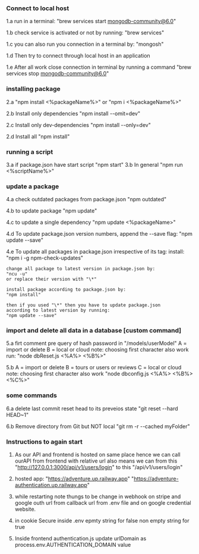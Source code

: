 ### Connect to local host

1.a run in a terminal:
"brew services start mongodb-community@6.0"

1.b check service is activated or not by running:
"brew services"

1.c you can also run you connection in a terminal by:
"mongosh"

1.d Then try to connect through local host in an application

1.e After all work close connection in terminal by running a command
"brew services stop mongodb-community@6.0"

### installing package

2.a "npm install <%packageName%>"
or "npm i <%packageName%>"

2.b Install only dependencies
"npm install --omit=dev"

2.c Install only dev-dependencies
"npm install --only=dev"

2.d Install all
"npm install"

### running a script

3.a if package.json have start script
"npm start"
3.b In general
"npm run <%scriptName%>"

### update a package

4.a check outdated packages from package.json
"npm outdated"

4.b to update package
"npm update"

4.c to update a single dependency
"npm update <%packageName>"

4.d To update package.json version numbers, append the --save flag:
"npm update --save"

4.e To update all packages in package.json irrespective of its tag:
install:
"npm i -g npm-check-updates"

    change all package to latest version in package.json by:
    "ncu -u"
    or replace their version with "\*"

    install package according to package.json by:
    "npm install"

    then if you used "\*" then you have to update package.json
    according to latest version by running:
    "npm update --save"

### import and delete all data in a database [custom command]

5.a firt comment pre query of hash password in "/models/userModel"
A = import or delete
B = local or cloud
note: choosing first character also work
run: "node dbReset.js <%A%> <%B%>"

5.b A = import or delete
B = tours or users or reviews
C = local or cloud
note: choosing first character also work
"node dbconfig.js <%A%> <%B%> <%C%>"

### some commands

6.a delete last commit reset head to its preveios state
"git reset --hard HEAD~1"

6.b Remove directory from Git but NOT local
"git rm -r --cached myFolder"

### Instructions to again start

1. As our API and frontend is hosted on same place hence we can call ourAPI from frontend with relative url also means we can from this
   "http://127.0.0.1:3000/api/v1/users/login"
   to this
   "/api/v1/users/login"

2. hosted app:
   "https://adventure.up.railway.app"
   "https://adventure-authentication.up.railway.app"

3. while restarting note thungs to be change in
   webhook on stripe and google outh url from callback url from .env file and on google credential website.

4. in cookie Secure inside .env epmty string for false non empty string for true

5. Inside frontend authentication.js update urlDomain as process.env.AUTHENTICATION_DOMAIN value
